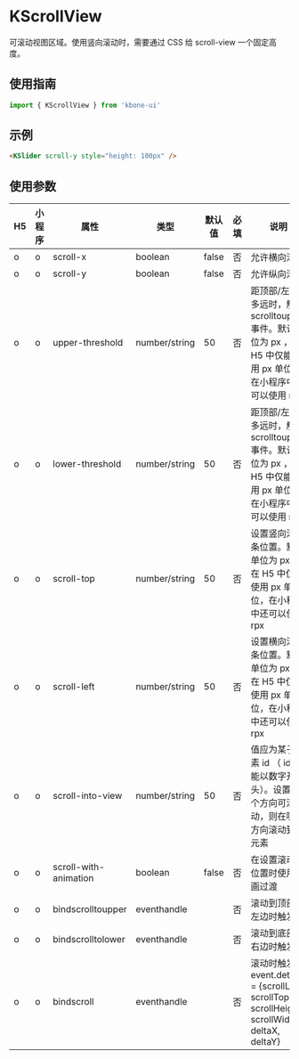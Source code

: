 # KScrollView

可滚动视图区域。使用竖向滚动时，需要通过 CSS 给 scroll-view 一个固定高度。

## 使用指南

```js
import { KScrollView } from 'kbone-ui'
```

## 示例

```html
<KSlider scroll-y style="height: 100px" />
```

## 使用参数

| H5 | 小程序 | 属性 | 类型 | 默认值 | 必填 | 说明 |
| --- | --- | ---- | ---- | ------ | -------- | ---- |
| o | o | scroll-x | boolean | false | 否 | 允许横向滚动 |
| o | o | scroll-y | boolean | false | 否 | 允许纵向滚动 |
| o | o | upper-threshold | number/string | 50 | 否 | 距顶部/左边多远时，触发 scrolltoupper 事件。默认单位为 px ，在 H5 中仅能使用 px 单位，在小程序中还可以使用 rpx |
| o | o | lower-threshold | number/string | 50 | 否 | 距顶部/左边多远时，触发 scrolltoupper 事件。默认单位为 px ，在 H5 中仅能使用 px 单位，在小程序中还可以使用 rpx |
| o | o | scroll-top | number/string | 50 | 否 | 设置竖向滚动条位置。默认单位为 px ，在 H5 中仅能使用 px 单位，在小程序中还可以使用 rpx |
| o | o | scroll-left | number/string | 50 | 否 | 设置横向滚动条位置。默认单位为 px ，在 H5 中仅能使用 px 单位，在小程序中还可以使用 rpx |
| o | o | scroll-into-view | number/string | 50 | 否 | 值应为某子元素 id （ id 不能以数字开头）。设置哪个方向可滚动，则在哪个方向滚动到该元素 |
| o | o | scroll-with-animation | boolean | false | 否 | 在设置滚动条位置时使用动画过渡 |
| o | o | bindscrolltoupper | eventhandle | | 否 | 滚动到顶部/左边时触发 |
| o | o | bindscrolltolower | eventhandle | | 否 | 滚动到底部/右边时触发 |
| o | o | bindscroll | eventhandle | | 否 | 滚动时触发，event.detail = {scrollLeft, scrollTop, scrollHeight, scrollWidth, deltaX, deltaY} |
